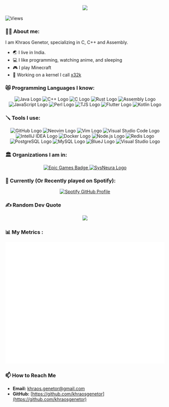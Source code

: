 <a href="https://github.com/khraosgenetor" target="_blank" style="text-decoration: none; color: inherit;">
    <div id="header" align="center">
        <img src="https://avatars.githubusercontent.com/u/166394161?v=4" width="200"/>
    </div>
</a>

![Views](https://komarev.com/ghpvc/?username=khraosgenetor&style=for-the-badge)

### 👨‍💻 About me:
I am Khraos Genetor, specializing in C, C++ and Assembly.
- 🌏 I live in India.
- 💻 I like programming, watching anime, and sleeping
- 🎮 I play Minecraft
- 🎯 Working on a kernel I call [x32k](https://github.com/khraosgenetor/x32k)

### 😻 Programming Languages I know:
<div align="center">
  <img src="https://img.shields.io/badge/Java-007396?logo=java&logoColor=white&style=for-the-badge" height="40" alt="Java Logo"/>
  <img src="https://img.shields.io/badge/C%2B%2B-00599C?logo=c%2B%2B&logoColor=white&style=for-the-badge" height="40" alt="C++ Logo"/>
  <img src="https://img.shields.io/badge/C-00599C?logo=c&logoColor=white&style=for-the-badge" height="40" alt="C Logo"/>
  <img src="https://img.shields.io/badge/Rust-000000?logo=rust&logoColor=white&style=for-the-badge" height="40" alt="Rust Logo"/>
  <img src="https://img.shields.io/badge/Assembly-000000?logo=assembly&logoColor=white&style=for-the-badge" height="40" alt="Assembly Logo"/>
  <img src="https://img.shields.io/badge/JavaScript-F7DF1C?logo=javascript&logoColor=black&style=for-the-badge" height="40" alt="JavaScript Logo"/>
  <img src="https://img.shields.io/badge/Perl-0298C3?logo=perl&logoColor=white&style=for-the-badge" height="40" alt="Perl Logo"/>
  <img src="https://img.shields.io/badge/TJS-2D2D2D?logo=typescript&logoColor=white&style=for-the-badge" height="40" alt="TJS Logo"/>
  <img src="https://img.shields.io/badge/Flutter-02569B?logo=flutter&logoColor=white&style=for-the-badge" height="40" alt="Flutter Logo"/>
  <img src="https://img.shields.io/badge/Kotlin-7F52FF?logo=kotlin&logoColor=white&style=for-the-badge" height="40" alt="Kotlin Logo"/>
</div>

### 🪛 Tools I use:

<div align="center">
  <img src="https://img.shields.io/badge/GitHub-181717?logo=github&logoColor=white&style=for-the-badge" height="40" alt="GitHub Logo"/>
  <img src="https://img.shields.io/badge/Neovim-57A143?logo=neovim&logoColor=white&style=for-the-badge" height="40" alt="Neovim Logo"/>
  <img src="https://img.shields.io/badge/Vim-019733?logo=vim&logoColor=white&style=for-the-badge" height="40" alt="Vim Logo"/>
  <img src="https://img.shields.io/badge/Visual_Studio_Code-007ACC?logo=visual-studio-code&logoColor=white&style=for-the-badge" height="40" alt="Visual Studio Code Logo"/>
  <img src="https://img.shields.io/badge/IntelliJ_IDEA-000000?logo=intellij-idea&logoColor=white&style=for-the-badge" height="40" alt="IntelliJ IDEA Logo"/>
  <img src="https://img.shields.io/badge/Docker-2496ED?logo=docker&logoColor=white&style=for-the-badge" height="40" alt="Docker Logo"/>
  <img src="https://img.shields.io/badge/Node.js-8CC84B?logo=node.js&logoColor=white&style=for-the-badge" height="40" alt="Node.js Logo"/>
  <img src="https://img.shields.io/badge/Redis-DC382D?logo=redis&logoColor=white&style=for-the-badge" height="40" alt="Redis Logo"/>
  <img src="https://img.shields.io/badge/PostgreSQL-4169E1?logo=postgresql&logoColor=white&style=for-the-badge" height="40" alt="PostgreSQL Logo"/>
  <img src="https://img.shields.io/badge/MySQL-4479A1?logo=mysql&logoColor=white&style=for-the-badge" height="40" alt="MySQL Logo"/>
  <img src="https://img.shields.io/badge/BlueJ-003D7D?logo=bluej&logoColor=white&style=for-the-badge" height="40" alt="BlueJ Logo"/>
  <img src="https://img.shields.io/badge/Visual_Studio-5C2D91?logo=visual-studio&logoColor=white&style=for-the-badge" height="40" alt="Visual Studio Logo"/>
</div>

### 🏛️ Organizations I am in:

<div align="center"> 
    <a href="https://www.github.com/EpicGames" target="_blank">
        <img src="https://img.shields.io/badge/Epic%20Games-181717?logo=epicgames&logoColor=white&style=for-the-badge" height="40" alt="Epic Games Badge">
    </a>
    <a href="https://www.github.com/SysNeura" target="_blank">
        <img src="https://custom-icon-badges.demolab.com/badge/sysneura-262c3e?style=for-the-badge&logo=sysneura&logoColor=white" height="40" alt="SysNeura Logo"/> 
    </a>
</div>

### 🎵 Currently (Or Recently played on Spotify):

<div align="center">
  <a href="https://spotify-github-profile.kittinanx.com/api/view.svg?uid=313znwtetqmi62d62ofs4cxng3yy&redirect=true">
    <img src="https://spotify-github-profile.kittinanx.com/api/view.svg?uid=313znwtetqmi62d62ofs4cxng3yy&cover_image=true&theme=default&show_offline=false&background_color=121212&interchange=true&bar_color_cover=true" alt="Spotify GitHub Profile">
  </a>
</div>


### ✍️ Random Dev Quote
<div id="Dev Quote" align = center>
    <img src="https://quotes-github-readme.vercel.app/api?type=horizontal?theme=catppuccin_mocha?border=true"/>
</div>

### 📊 My Metrics :
<div align="center">
    <img src="/github-metrics.svg">
</div>

### 📫 How to Reach Me

- **Email:** [khraos.genetor@gmail.com](mailto:khraos.genetor@gmail.com)
- **GitHub:** [https://github.com/khraosgenetor](https://github.com/khraosgenetor)


